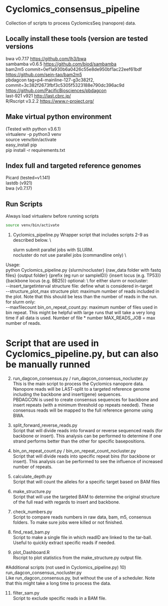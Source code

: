 # Cyclomics_consensus_pipeline
Collection of scripts to process CyclomicsSeq (nanopore) data.

## Locally install these tools (version are tested versions
bwa v0.7.17 https://github.com/lh3/bwa \
sambamba v0.6.5 https://github.com/biod/sambamba \
bam2m5 commit=0ef1a930b6a0426c55e8de950bf1ac22eef61bdf https://github.com/sein-tao/bam2m5 \
pbdagcon tag=p4-mainline-127-g3c382f2, commit=3c382f2673fbf3c5305f5323188e790dc396ac9d	https://github.com/PacificBiosciences/pbdagcon \
last-921 v921 http://last.cbrc.jp/ \
R/Rscript v3.2.2 https://www.r-project.org/ 

## Make virtual python environment
(Tested with python v3.6.1) \
virtualenv -p python3 venv \
source venv/bin/activate \
easy_install pip \
pip install -r requirements.txt 

## Index full and targeted reference genomes
Picard (tested=v1.141) \
lastdb (v921) \
bwa (v0.7.17)
 
## Run Scripts
Always load virtualenv before running scripts
```bash
source venv/bin/activate
```

1) Cyclomics_pipeline.py
Wrapper script that includes scripts 2-9 as described below. \

    slurm            submit parallel jobs with SLURM. \
    nocluster        do not use parallel jobs (commandline only) \

Usage: \
python Cyclomics_pipeline.py {slurm/nocluster} {raw_data folder with fastq files} {output folder} {prefix (eg run or sampleID)} {insert locus (e.g. TP53)} {backbone locus (e.g. BB25)}
optional: \ 
    for either slurm or nocluster: \
        --insert_targetinterval   	structure file: define what is considered in-target \
        --structure_plot_max 		structure plot: maximum number of reads included in the plot. Note that this should be less than the number of reads in the run. \
    for slurm only: \
        --maxfilecount 			bin_on_repeat_count.py: maximum number of files used in bin repeat. This might be helpful with large runs that will take a very long time if all data is used. Number of file * number MAX_READS_JOB = max number of reads. 

	
# Script that are used in Cyclomics_pipeline.py, but can also be manually runned
2) run_dagcon_consensus.py / run_dagcon_consensus_nocluster.py \
This is the main script to process the Cyclomics nanopore data.  
Nanopore reads will be LAST-split to a targeted reference genome including the backbone and insert(gene) sequences.  
PBDAGCON is used to create consensus sequences for backbone and insert repeats (with a minimum threshold op repeats needed). 
These consensus reads will be mapped to the full reference genome using BWA.

3) split_forward_reverse_reads.py \
Script that will divide reads into forward or reverse sequenced reads (for backbone or insert).
This analysis can be performed to determine if one strand performs better than the other for specific basepositions.

4) bin_on_repeat_count.py / bin_on_repeat_count_nocluster.py \
Script that will divide reads into specific repeat bins (for backbone or insert).
This analysis can be performed to see the influence of increased number of repeats.

5) calculate_depth.py \
Script that will count the alleles for a specific target based on BAM files

6) make_structure.py \
Script that will use the targeted BAM to determine the original structure of the full read with regards to insert and backbone.

7) check_numbers.py \
Script to compare reads numbers in raw data, bam, m5, consensus folders. To make sure jobs were killed or not finished.

8) find_read_bam.py \
Script to make a single file in which readID are linked to the tar-ball. Useful to quickly extract specific reads if needed.

9) plot_Dashboard.R \
Rscript to plot statistics from the make_structure.py output file.

#Additional scripts (not used in Cyclomics_pipeline.py)
10) run_dagcon_consensus_nocluster.py \
Like run_dagcon_consensus.py, but without the use of a scheduler. Note that this might take a long time to process the data.

11) filter_sam.py \
Script to exclude specific reads in a BAM file.

